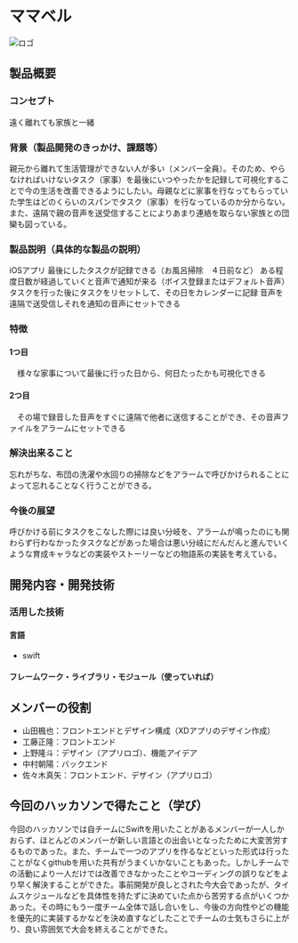 #  ママベル
![ロゴ](icon80.jpg)

## 製品概要
### コンセプト
遠く離れても家族と一緒

### 背景（製品開発のきっかけ、課題等）
親元から離れて生活管理ができない人が多い（メンバー全員）。そのため、やらなければいけないタスク（家事）を最後にいつやったかを記録して可視化することで今の生活を改善できるようにしたい。母親などに家事を行なってもらっていた学生はどのくらいのスパンでタスク（家事）を行なっているのか分からない。また、遠隔で親の音声を送受信することによりあまり連絡を取らない家族との団欒も図っている。

### 製品説明（具体的な製品の説明）
iOSアプリ
最後にしたタスクが記録できる（お風呂掃除　４日前など）
ある程度日数が経過していくと音声で通知が来る（ボイス登録またはデフォルト音声）
タスクを行った後にタスクをリセットして、その日をカレンダーに記録
音声を遠隔で送受信しそれを通知の音声にセットできる

### 特徴

#### 1つ目 
　様々な家事について最後に行った日から、何日たったかも可視化できる

#### 2つ目
　その場で録音した音声をすぐに遠隔で他者に送信することができ、その音声ファイルをアラームにセットできる

### 解決出来ること
忘れがちな、布団の洗濯や水回りの掃除などをアラームで呼びかけられることによって忘れることなく行うことができる。

### 今後の展望
呼びかける前にタスクをこなした際には良い分岐を、アラームが鳴ったのにも関わらず行わなかったタスクなどがあった場合は悪い分岐にだんだんと進んでいくような育成キャラなどの実装やストーリーなどの物語系の実装を考えている。

## 開発内容・開発技術
### 活用した技術
#### 言語
- swift

#### フレームワーク・ライブラリ・モジュール（使っていれば）

## メンバーの役割
- 山田楓也：フロントエンドとデザイン構成（XDアプリのデザイン作成）
- 工藤正隆：フロントエンド
- 上野隆斗：デザイン（アプリロゴ）、機能アイデア
- 中村朝陽：バックエンド
- 佐々木真矢：フロントエンド、デザイン（アプリロゴ）

## 今回のハッカソンで得たこと（学び）
今回のハッカソンでは自チームにSwiftを用いたことがあるメンバーが一人しかおらず、ほとんどのメンバーが新しい言語との出会いとなったために大変苦労するものであった。また、チームで一つのアプリを作るなどといった形式は行ったことがなくgithubを用いた共有がうまくいかないこともあった。しかしチームでの活動により一人だけでは改善できなかったことやコーディングの誤りなどをより早く解決することができた。事前開発が良しとされた今大会であったが、タイムスケジュールなどを具体性を持たずに決めていた点から苦労する点がいくつかあった。その時にもう一度チーム全体で話し合いをし、今後の方向性やどの機能を優先的に実装するかなどを決め直すなどしたことでチームの士気もさらに上がり、良い雰囲気で大会を終えることができた。
